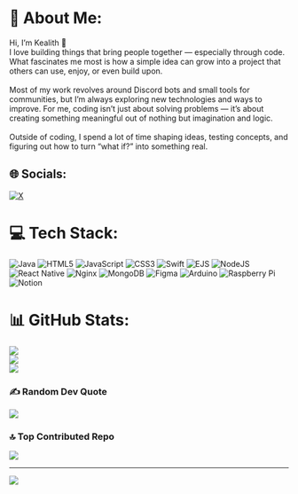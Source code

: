 # 💫 About Me:
Hi, I’m Kealith 👋<br>I love building things that bring people together — especially through code. What fascinates me most is how a simple idea can grow into a project that others can use, enjoy, or even build upon.<br><br>Most of my work revolves around Discord bots and small tools for communities, but I’m always exploring new technologies and ways to improve. For me, coding isn’t just about solving problems — it’s about creating something meaningful out of nothing but imagination and logic.<br><br>Outside of coding, I spend a lot of time shaping ideas, testing concepts, and figuring out how to turn “what if?” into something real.


## 🌐 Socials:
[![X](https://img.shields.io/badge/X-black.svg?logo=X&logoColor=white)](https://x.com/kaelithdev) 

# 💻 Tech Stack:
![Java](https://img.shields.io/badge/java-%23ED8B00.svg?style=for-the-badge&logo=openjdk&logoColor=white) ![HTML5](https://img.shields.io/badge/html5-%23E34F26.svg?style=for-the-badge&logo=html5&logoColor=white) ![JavaScript](https://img.shields.io/badge/javascript-%23323330.svg?style=for-the-badge&logo=javascript&logoColor=%23F7DF1E) ![CSS3](https://img.shields.io/badge/css3-%231572B6.svg?style=for-the-badge&logo=css3&logoColor=white) ![Swift](https://img.shields.io/badge/swift-F54A2A?style=for-the-badge&logo=swift&logoColor=white) ![EJS](https://img.shields.io/badge/ejs-%23B4CA65.svg?style=for-the-badge&logo=ejs&logoColor=black) ![NodeJS](https://img.shields.io/badge/node.js-6DA55F?style=for-the-badge&logo=node.js&logoColor=white) ![React Native](https://img.shields.io/badge/react_native-%2320232a.svg?style=for-the-badge&logo=react&logoColor=%2361DAFB) ![Nginx](https://img.shields.io/badge/nginx-%23009639.svg?style=for-the-badge&logo=nginx&logoColor=white) ![MongoDB](https://img.shields.io/badge/MongoDB-%234ea94b.svg?style=for-the-badge&logo=mongodb&logoColor=white) ![Figma](https://img.shields.io/badge/figma-%23F24E1E.svg?style=for-the-badge&logo=figma&logoColor=white) ![Arduino](https://img.shields.io/badge/-Arduino-00979D?style=for-the-badge&logo=Arduino&logoColor=white) ![Raspberry Pi](https://img.shields.io/badge/-Raspberry_Pi-C51A4A?style=for-the-badge&logo=Raspberry-Pi) ![Notion](https://img.shields.io/badge/Notion-%23000000.svg?style=for-the-badge&logo=notion&logoColor=white)
# 📊 GitHub Stats:
![](https://github-readme-stats.vercel.app/api?username=kaelithdev&theme=tokyonight&hide_border=true&include_all_commits=false&count_private=false)<br/>
![](https://nirzak-streak-stats.vercel.app/?user=kaelithdev&theme=tokyonight&hide_border=true)<br/>
![](https://github-readme-stats.vercel.app/api/top-langs/?username=kaelithdev&theme=tokyonight&hide_border=true&include_all_commits=false&count_private=false&layout=compact)

### ✍️ Random Dev Quote
![](https://quotes-github-readme.vercel.app/api?type=horizontal&theme=radical)

### 🔝 Top Contributed Repo
![](https://github-contributor-stats.vercel.app/api?username=kaelithdev&limit=5&theme=tokyonight&combine_all_yearly_contributions=true)

---
[![](https://visitcount.itsvg.in/api?id=kaelithdev&icon=0&color=0)](https://visitcount.itsvg.in)

<!-- Proudly created with GPRM ( https://gprm.itsvg.in ) -->
